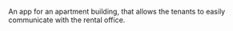 An app for an apartment building, that allows the tenants to easily communicate with the rental office.
